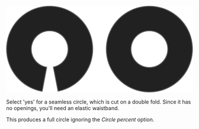 
![Círculo completo sin costura](seamlessfullcircle.svg)

Select 'yes' for a seamless circle, which is cut on a double fold. Since it has no openings, you'll need an elastic waistband.

<Note>

This produces a full circle ignoring the *Circle percent* option.

</Note>
